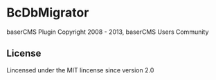 BcDbMigrator
==========
baserCMS Plugin
Copyright 2008 - 2013, baserCMS Users Community  

License
-------

Lincensed under the MIT lincense since version 2.0
